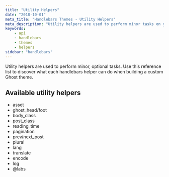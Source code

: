 ```yaml
---
title: "Utility Helpers"
date: "2018-10-01"
meta_title: "Handlebars Themes - Utility Helpers"
meta_description: "Utility helpers are used to perform minor tasks on your Ghost publcation. Learn more about developing with Ghost themes!"
keywords:
    - api
    - handlebars
    - themes
    - helpers
sidebar: "handlebars"
---
```


Utility helpers are used to perform minor, optional tasks. Use this reference list to discover what each handlebars helper can do when building a custom Ghost theme. 

## Available utility helpers

* asset
* ghost_head/foot
* body_class
* post_class
* reading_time
* pagination
* prev/next_post
* plural
* lang
* translate
* encode
* log
* @labs

